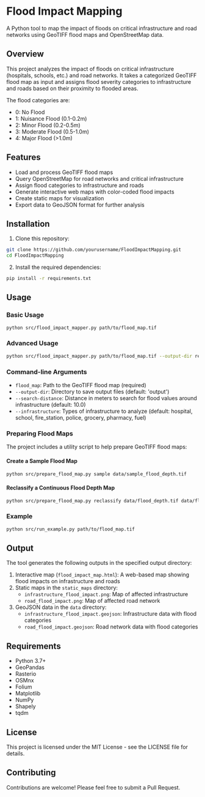 # Flood Impact Mapping

A Python tool to map the impact of floods on critical infrastructure and road networks using GeoTIFF flood maps and OpenStreetMap data.

## Overview

This project analyzes the impact of floods on critical infrastructure (hospitals, schools, etc.) and road networks. It takes a categorized GeoTIFF flood map as input and assigns flood severity categories to infrastructure and roads based on their proximity to flooded areas.

The flood categories are:
- 0: No Flood
- 1: Nuisance Flood (0.1-0.2m)
- 2: Minor Flood (0.2-0.5m)
- 3: Moderate Flood (0.5-1.0m)
- 4: Major Flood (>1.0m)

## Features

- Load and process GeoTIFF flood maps
- Query OpenStreetMap for road networks and critical infrastructure
- Assign flood categories to infrastructure and roads
- Generate interactive web maps with color-coded flood impacts
- Create static maps for visualization
- Export data to GeoJSON format for further analysis

## Installation

1. Clone this repository:
```bash
git clone https://github.com/yourusername/FloodImpactMapping.git
cd FloodImpactMapping
```

2. Install the required dependencies:
```bash
pip install -r requirements.txt
```

## Usage

### Basic Usage

```bash
python src/flood_impact_mapper.py path/to/flood_map.tif
```

### Advanced Usage

```bash
python src/flood_impact_mapper.py path/to/flood_map.tif --output-dir results --search-distance 15 --infrastructure hospital school police grocery
```

### Command-line Arguments

- `flood_map`: Path to the GeoTIFF flood map (required)
- `--output-dir`: Directory to save output files (default: 'output')
- `--search-distance`: Distance in meters to search for flood values around infrastructure (default: 10.0)
- `--infrastructure`: Types of infrastructure to analyze (default: hospital, school, fire_station, police, grocery, pharmacy, fuel)

### Preparing Flood Maps

The project includes a utility script to help prepare GeoTIFF flood maps:

#### Create a Sample Flood Map

```bash
python src/prepare_flood_map.py sample data/sample_flood_depth.tif
```

#### Reclassify a Continuous Flood Depth Map

```bash
python src/prepare_flood_map.py reclassify data/flood_depth.tif data/flood_categories.tif --thresholds 0.1 0.2 0.5 1.0
```

### Example

```bash
python src/run_example.py path/to/flood_map.tif
```

## Output

The tool generates the following outputs in the specified output directory:

1. Interactive map (`flood_impact_map.html`): A web-based map showing flood impacts on infrastructure and roads
2. Static maps in the `static_maps` directory:
   - `infrastructure_flood_impact.png`: Map of affected infrastructure
   - `road_flood_impact.png`: Map of affected road network
3. GeoJSON data in the `data` directory:
   - `infrastructure_flood_impact.geojson`: Infrastructure data with flood categories
   - `road_flood_impact.geojson`: Road network data with flood categories

## Requirements

- Python 3.7+
- GeoPandas
- Rasterio
- OSMnx
- Folium
- Matplotlib
- NumPy
- Shapely
- tqdm

## License

This project is licensed under the MIT License - see the LICENSE file for details.

## Contributing

Contributions are welcome! Please feel free to submit a Pull Request.
